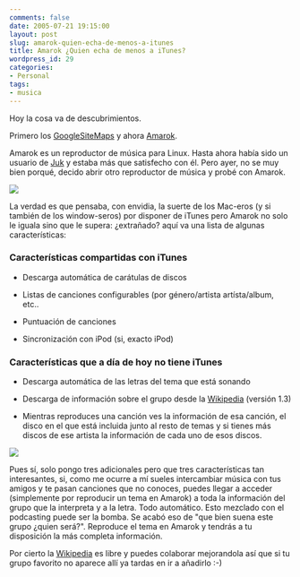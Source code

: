 ```yaml
---
comments: false
date: 2005-07-21 19:15:00
layout: post
slug: amarok-quien-echa-de-menos-a-itunes
title: Amarok ¿Quien echa de menos a iTunes?
wordpress_id: 29
categories:
- Personal
tags:
- musica
---
```


Hoy la cosa va de descubrimientos.




Primero los [
GoogleSiteMaps](http://www.lacoctelera.com/jalvarez/post/2005/07/21/google-xml-maps) y ahora [Amarok](http://amarok.kde.org/).





Amarok es un reproductor de música para Linux. Hasta ahora había
sido un usuario de [Juk](http://developer.kde.org/~wheeler/juk.html) y estaba más que satisfecho con él. Pero ayer, no se muy bien porqué, decido
abrir otro reproductor de música y probé con Amarok.




![](http://jorgegorka.files.wordpress.com/party_sized.png)




La verdad es que pensaba, con envidia, la suerte de los Mac-eros
(y si también de los window-seros) por disponer de iTunes pero
Amarok no solo le iguala sino que le supera: ¿extrañado? aquí va
una lista de algunas características:




### Características compartidas con iTunes






  * Descarga automática de carátulas de discos


  * Listas de canciones configurables (por género/artista
artísta/album, etc..


  * Puntuación de canciones


  * Sincronización con iPod (si, exacto iPod)




### Características que a día de hoy no tiene iTunes






  * Descarga automática de las letras del tema que está
sonando


  * Descarga de información sobre el grupo desde la [Wikipedia](http://es.wikipedia.org/wiki/Portada) (versión
1.3)


  * Mientras reproduces una canción ves la información de esa
canción, el disco en el que está incluida junto al resto de temas y
si tienes más discos de ese artista la información de cada uno de
esos discos.




![](http://jorgegorka.files.wordpress.com/amarokWiki_sized.png)





Pues sí, solo pongo tres adicionales pero que tres
características tan interesantes, si, como me ocurre a mí sueles
intercambiar música con tus amigos y te pasan canciones que no
conoces, puedes llegar a acceder (simplemente por reproducir un
tema en Amarok) a toda la información del grupo que la interpreta y
a la letra. Todo automático. Esto mezclado con el podcasting puede
ser la bomba. Se acabó eso de "que bien suena este grupo ¿quien
será?". Reproduce el tema en Amarok y tendrás a tu disposición la
más completa información.




Por cierto la [Wikipedia](http://es.wikipedia.org/wiki/Portada) es libre y
puedes colaborar mejorandola así que si tu grupo favorito no
aparece allí ya tardas en ir a añadirlo :-)
